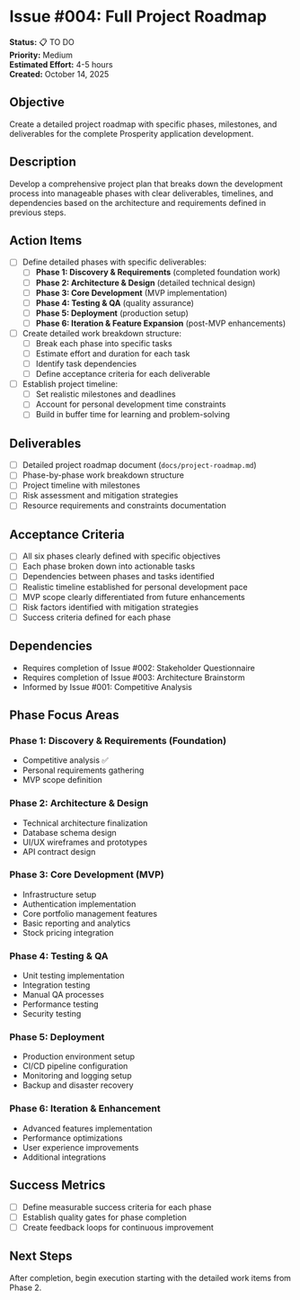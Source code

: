 # Issue #004: Full Project Roadmap

**Status:** 📋 TO DO  
**Priority:** Medium  
**Estimated Effort:** 4-5 hours  
**Created:** October 14, 2025  

## Objective
Create a detailed project roadmap with specific phases, milestones, and deliverables for the complete Prosperity application development.

## Description
Develop a comprehensive project plan that breaks down the development process into manageable phases with clear deliverables, timelines, and dependencies based on the architecture and requirements defined in previous steps.

## Action Items
- [ ] Define detailed phases with specific deliverables:
  - [ ] **Phase 1: Discovery & Requirements** (completed foundation work)
  - [ ] **Phase 2: Architecture & Design** (detailed technical design)
  - [ ] **Phase 3: Core Development** (MVP implementation)
  - [ ] **Phase 4: Testing & QA** (quality assurance)
  - [ ] **Phase 5: Deployment** (production setup)
  - [ ] **Phase 6: Iteration & Feature Expansion** (post-MVP enhancements)

- [ ] Create detailed work breakdown structure:
  - [ ] Break each phase into specific tasks
  - [ ] Estimate effort and duration for each task
  - [ ] Identify task dependencies
  - [ ] Define acceptance criteria for each deliverable

- [ ] Establish project timeline:
  - [ ] Set realistic milestones and deadlines
  - [ ] Account for personal development time constraints
  - [ ] Build in buffer time for learning and problem-solving

## Deliverables
- [ ] Detailed project roadmap document (`docs/project-roadmap.md`)
- [ ] Phase-by-phase work breakdown structure
- [ ] Project timeline with milestones
- [ ] Risk assessment and mitigation strategies
- [ ] Resource requirements and constraints documentation

## Acceptance Criteria
- [ ] All six phases clearly defined with specific objectives
- [ ] Each phase broken down into actionable tasks
- [ ] Dependencies between phases and tasks identified
- [ ] Realistic timeline established for personal development pace
- [ ] MVP scope clearly differentiated from future enhancements
- [ ] Risk factors identified with mitigation strategies
- [ ] Success criteria defined for each phase

## Dependencies
- Requires completion of Issue #002: Stakeholder Questionnaire
- Requires completion of Issue #003: Architecture Brainstorm
- Informed by Issue #001: Competitive Analysis

## Phase Focus Areas

### Phase 1: Discovery & Requirements (Foundation)
- Competitive analysis ✅
- Personal requirements gathering
- MVP scope definition

### Phase 2: Architecture & Design
- Technical architecture finalization
- Database schema design
- UI/UX wireframes and prototypes
- API contract design

### Phase 3: Core Development (MVP)
- Infrastructure setup
- Authentication implementation
- Core portfolio management features
- Basic reporting and analytics
- Stock pricing integration

### Phase 4: Testing & QA
- Unit testing implementation
- Integration testing
- Manual QA processes
- Performance testing
- Security testing

### Phase 5: Deployment
- Production environment setup
- CI/CD pipeline configuration
- Monitoring and logging setup
- Backup and disaster recovery

### Phase 6: Iteration & Enhancement
- Advanced features implementation
- Performance optimizations
- User experience improvements
- Additional integrations

## Success Metrics
- [ ] Define measurable success criteria for each phase
- [ ] Establish quality gates for phase completion
- [ ] Create feedback loops for continuous improvement

## Next Steps
After completion, begin execution starting with the detailed work items from Phase 2.